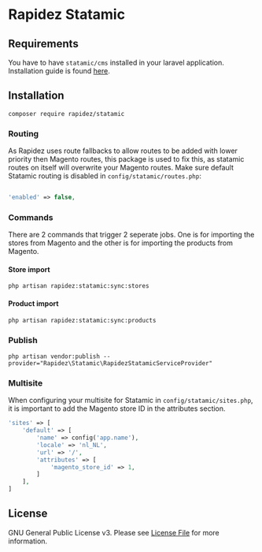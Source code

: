 # Rapidez Statamic

## Requirements

You have to have `statamic/cms` installed in your laravel application. Installation guide is found [here](https://statamic.dev/installing/laravel).

## Installation

```
composer require rapidez/statamic
```

### Routing

As Rapidez uses route fallbacks to allow routes to be added with lower priority then Magento routes, this package is used to fix this, as statamic routes on itself will overwrite your Magento routes. Make sure default Statamic routing is disabled in `config/statamic/routes.php`:

```php

'enabled' => false,

```

### Commands

There are 2 commands that trigger 2 seperate jobs. One is for importing the stores from Magento and the other is for importing the products from Magento.

#### Store import
```
php artisan rapidez:statamic:sync:stores
```

#### Product import
```
php artisan rapidez:statamic:sync:products
```

### Publish

```
php artisan vendor:publish --provider="Rapidez\Statamic\RapidezStatamicServiceProvider"
```

### Multisite

When configuring your multisite for Statamic in `config/statamic/sites.php`, it is important to add the Magento store ID in the attributes section.

```php
'sites' => [
    'default' => [
        'name' => config('app.name'),
        'locale' => 'nl_NL',
        'url' => '/',
        'attributes' => [
            'magento_store_id' => 1,
        ]
    ],
]
```

## License

GNU General Public License v3. Please see [License File](LICENSE) for more information.